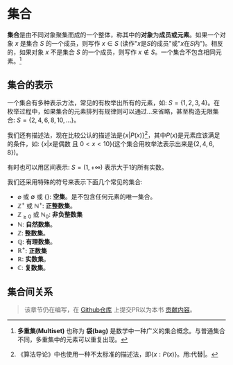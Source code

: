 # 集合
**集合**是由不同对象聚集而成的一个整体，称其中的**对象**为**成员或元素**。如果一个对象 $x$ 是集合 $S$ 的一个成员，则写作 $x \in S$ (读作"$x$是$S$的成员"或"$x$在$S$内")。相反的，如果对象 $x$ 不是集合 $S$ 的一个成员，则写作 $x \notin S$。一个集合不包含相同元素。[^note1]

## 集合的表示
一个集合有多种表示方法，常见的有枚举出所有的元素，如: $S = \{1, 2, 3, 4\}$。在枚举过程中，如果集合的元素排列有规律则可以通过$\dots$来省略，甚至构造无限集合: $S = \{2, 4, 6, 8, 10, \dots\}$。

我们还有描述法，现在比较公认的描述法是$\{x | P(x)\}$[^note2]，其中$P(x)$是元素应该满足的条件，如: $\{x | x \text{是偶数 且 } 0 < x < 10\}$(这个集合用枚举法表示出来是$\{2, 4, 6, 8\}$)。

有时也可以用区间表示: $S = (1, +\infty)$ 表示大于$1$的所有实数。

我们还采用特殊的符号来表示下面几个常见的集合:
- $\varnothing$ 或 $\emptyset$ 或 $\{\}$: **空集**。是不包含任何元素的唯一集合。
- $\mathbb{Z}^+$ 或 $\mathbb{N}^+$: **正整数集**。
- $\mathbb{Z}_{\geq 0}$ 或 $\mathbb{N}_0$: **非负整数集**
- $\mathbb{N}$: **自然数集**。
- $\mathbb{Z}$: **整数集**。
- $\mathbb{Q}$: **有理数集**。
- $\mathbb{R}^+$: **正数集**
- $\mathbb{R}$: **实数集**。
- $\mathbb{C}$: **复数集**。

## 集合间关系

> 该章节仍在编写，在 [Github仓库](https://github.com/TickPoints/algorithm_learning) 上提交PR以为本书 [贡献内容](/pr_guide/pr_standard.md)。

[^note1]: **多重集(Multiset)** 也称为 **袋(bag)** 是数学中一种广义的集合概念。与普通集合不同，多重集中的元素可以重复出现。

[^note2]: 《算法导论》中也使用一种不太标准的描述法，即$\{x : P(x)\}$。用$:$代替$|$。
